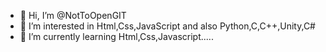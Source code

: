 - 👋 Hi, I’m @NotToOpenGIT
- 👀 I’m interested in Html,Css,JavaScript and also Python,C,C++,Unity,C#
- 🌱 I’m currently learning Html,Css,Javascript.....
<!---
 📫 How to reach me ...
--->
<!---
NotToOpenGIT/NotToOpenGIT is a ✨ special ✨ repository because its `README.md` (this file) appears on your GitHub profile.
You can click the Preview link to take a look at your changes.
--->
